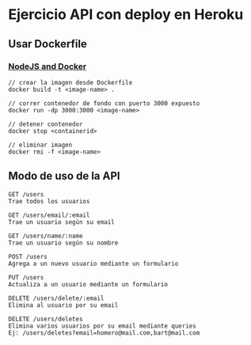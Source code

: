 # Ejercicio API con deploy en Heroku

## Usar Dockerfile

### [NodeJS and Docker](https://nodejs.org/en/docs/guides/nodejs-docker-webapp/ "Dockerizing a NodeJS web app")

```
// crear la imagen desde Dockerfile
docker build -t <image-name> .

// correr contenedor de fondo con puerto 3000 expuesto
docker run -dp 3000:3000 <image-name>

// detener contenedor
docker stop <containerid>

// eliminar imagen
docker rmi -f <image-name>
```

## Modo de uso de la API

```
GET /users
Trae todos los usuarios

GET /users/email/:email
Trae un usuario según su email

GET /users/name/:name
Trae un usuario según su nombre

POST /users
Agrega a un nuevo usuario mediante un formulario

PUT /users
Actualiza a un usuario mediante un formulario

DELETE /users/delete/:email
Elimina al usuario por su email

DELETE /users/deletes
Elimina varios usuarios por su email mediante queries
Ej: /users/deletes?email=homero@mail.com,bart@mail.com
```
